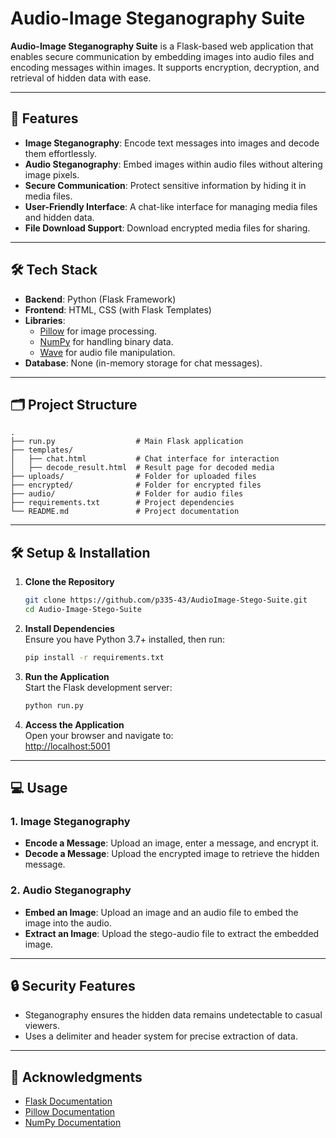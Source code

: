 
# Audio-Image Steganography Suite

**Audio-Image Steganography Suite** is a Flask-based web application that enables secure communication by embedding images into audio files and encoding messages within images. It supports encryption, decryption, and retrieval of hidden data with ease.

---

## 🚀 Features

- **Image Steganography**: Encode text messages into images and decode them effortlessly.
- **Audio Steganography**: Embed images within audio files without altering image pixels.
- **Secure Communication**: Protect sensitive information by hiding it in media files.
- **User-Friendly Interface**: A chat-like interface for managing media files and hidden data.
- **File Download Support**: Download encrypted media files for sharing.

---

## 🛠️ Tech Stack

- **Backend**: Python (Flask Framework)
- **Frontend**: HTML, CSS (with Flask Templates)
- **Libraries**:
  - [Pillow](https://python-pillow.org/) for image processing.
  - [NumPy](https://numpy.org/) for handling binary data.
  - [Wave](https://docs.python.org/3/library/wave.html) for audio file manipulation.
- **Database**: None (in-memory storage for chat messages).

---

## 🗂️ Project Structure
```
.
├── run.py                  # Main Flask application
├── templates/
│   ├── chat.html           # Chat interface for interaction
│   ├── decode_result.html  # Result page for decoded media
├── uploads/                # Folder for uploaded files
├── encrypted/              # Folder for encrypted files
├── audio/                  # Folder for audio files
├── requirements.txt        # Project dependencies
└── README.md               # Project documentation
```
---

## 🛠️ Setup & Installation

1. **Clone the Repository**  
   ```bash
   git clone https://github.com/p335-43/AudioImage-Stego-Suite.git
   cd Audio-Image-Stego-Suite
   ```

2. **Install Dependencies**  
   Ensure you have Python 3.7+ installed, then run:
   ```bash
   pip install -r requirements.txt
   ```

3. **Run the Application**  
   Start the Flask development server:
   ```bash
   python run.py
   ```

4. **Access the Application**  
   Open your browser and navigate to:  
   [http://localhost:5001](http://localhost:5001)

---

## 💻 Usage

### 1. Image Steganography
- **Encode a Message**: Upload an image, enter a message, and encrypt it.
- **Decode a Message**: Upload the encrypted image to retrieve the hidden message.

### 2. Audio Steganography
- **Embed an Image**: Upload an image and an audio file to embed the image into the audio.
- **Extract an Image**: Upload the stego-audio file to extract the embedded image.

---


## 🔒 Security Features

- Steganography ensures the hidden data remains undetectable to casual viewers.
- Uses a delimiter and header system for precise extraction of data.

---


## 🌟 Acknowledgments

- [Flask Documentation](https://flask.palletsprojects.com/)
- [Pillow Documentation](https://pillow.readthedocs.io/)
- [NumPy Documentation](https://numpy.org/doc/)
```
